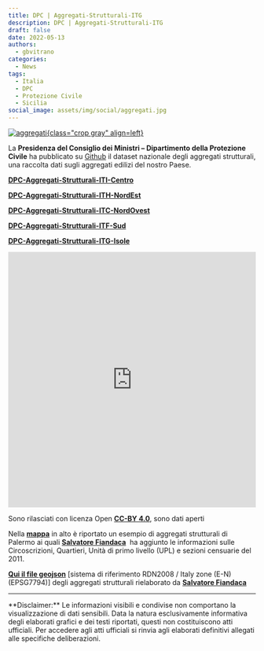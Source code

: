 ```yaml
---
title: DPC | Aggregati-Strutturali-ITG
description: DPC | Aggregati-Strutturali-ITG
draft: false
date: 2022-05-13
authors:
  - gbvitrano
categories:
  - News
tags:
  - Italia
  - DPC
  - Protezione Civile
  - Sicilia
social_image: assets/img/social/aggregati.jpg  
--- 
```

<style>
.md-typeset code { background-color: #fff0;}  
.md-typeset pre>code { background-color: #fff0;}  
</style>
[![aggregati](../../../assets/img/social/aggregati.jpg "DPC-Aggregati-Strutturali-ITG | Palermo" ){class="crop gray" align=left}](index.md)

La **Presidenza del Consiglio dei Ministri – Dipartimento della Protezione Civile** ha pubblicato su [Github](https://github.com/pcm-dpc) il dataset nazionale degli aggregati strutturali, una raccolta dati sugli aggregati edilizi del nostro Paese.

**[DPC-Aggregati-Strutturali-ITI-Centro](https://github.com/pcm-dpc/DPC-Aggregati-Strutturali-ITI-Centro)**

**[DPC-Aggregati-Strutturali-ITH-NordEst](https://github.com/pcm-dpc/DPC-Aggregati-Strutturali-ITH-NordEst)**<!-- more -->

**[DPC-Aggregati-Strutturali-ITC-NordOvest](https://github.com/pcm-dpc/DPC-Aggregati-Strutturali-ITC-NordOvest)**

**[DPC-Aggregati-Strutturali-ITF-Sud](https://github.com/pcm-dpc/DPC-Aggregati-Strutturali-ITF-Sud)**

**[DPC-Aggregati-Strutturali-ITG-Isole](https://github.com/pcm-dpc/DPC-Aggregati-Strutturali-ITG-Isole)**

<iframe src="https://gbvitrano.carto.com/viz/79dba7bd-bec1-4c74-8937-eb04e52437e5/embed_map" width="100%" height="520" frameborder="0" allowfullscreen="allowfullscreen"></iframe>

Sono rilasciati con licenza Open **[CC-BY 4.0](https://creativecommons.org/licenses/by/4.0/deed.it)**, sono dati aperti

Nella **[mappa](https://gbvitrano.carto.com/viz/79dba7bd-bec1-4c74-8937-eb04e52437e5/embed_map)** in alto è riportato un esempio di aggregati strutturali di Palermo ai quali **[Salvatore Fiandaca](https://twitter.com/totofiandaca)**  ha aggiunto le informazioni sulle Circoscrizioni, Quartieri, Unità di primo livello (UPL) e sezioni censuarie del 2011.

**[Qui il file geojson](http://palermohub.opendatasicilia.it/legend/DPC_aggregati-strutturali_pa.zip)** [sistema di riferimento RDN2008 / Italy zone (E-N) (EPSG7794)] degli aggregati strutturali rielaborato da **[Salvatore Fiandaca](https://twitter.com/totofiandaca)**

<hr>
**Disclaimer:** Le informazioni visibili e condivise non comportano la visualizzazione di dati sensibili. Data la natura esclusivamente informativa degli elaborati grafici e dei testi riportati, questi non costituiscono atti ufficiali. Per accedere agli atti ufficiali si rinvia agli elaborati definitivi allegati alle specifiche deliberazioni.